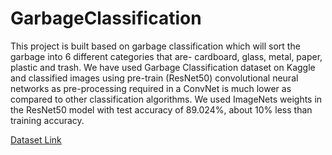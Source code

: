 # GarbageClassification

This project is built based on garbage classification which will sort the garbage into 6 different categories that are- cardboard, glass, metal, paper, plastic and trash. We have used Garbage Classification dataset on Kaggle and classified images using pre-train (ResNet50) convolutional neural networks as pre-processing required in a ConvNet is much lower as compared to other classification algorithms. We used ImageNets weights in the ResNet50 model with test accuracy of 89.024%, about 10% less than training accuracy.

[Dataset Link](https://www.kaggle.com/asdasdasasdas/garbage-classification)
